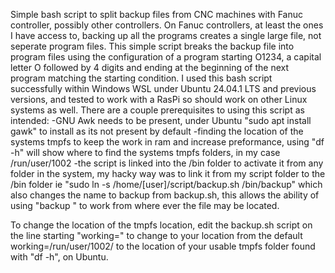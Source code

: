 Simple bash script to split backup files from CNC machines with Fanuc controller, possibly other controllers.
On Fanuc controllers, at least the ones I have access to, backing up all the programs creates a single large file, not seperate program files. This simple script breaks the backup file into program files using the configuration of a program starting O1234, a capital letter O followed by 4 digits and ending at the beginning of the next program matching the starting condition.
I used this bash script successfully within Windows WSL under Ubuntu 24.04.1 LTS and previous versions, and tested to work with a RasPi so should work on other Linux systems as well.
There are a couple prerequisites to using this script as intended:
  -GNU Awk needs to be present, under Ubuntu "sudo apt install gawk" to install as its not present by default
  -finding the location of the systems tmpfs to keep the work in ram and increase preformance, using "df -h" will show where to find the systems tmpfs folders, in my case /run/user/1002
  -the script is linked into the /bin folder to activate it from any folder in the system, my hacky way was to link it from my script folder to the /bin folder ie "sudo ln -s /home/[user]/script/backup.sh /bin/backup" which also changes the name to backup from backup.sh, this allows the ability of using "backup <file>" to work from where ever the file may be located.

To change the location of the tmpfs location, edit the backup.sh script on the line starting "working=" to change to your location from the default working=/run/user/1002/ to the location of your usable tmpfs folder found with "df -h", on Ubuntu.
